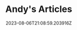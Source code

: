 ---
title: "Andy's Articles"
category: "IndieWeb & Personal Blogs"
site_url: http://www.andybudd.com/
feed_url: http://www.andybudd.com/index.rdf
date: 2023-08-06T21:08:59.203916Z
domain: www.andybudd.com

---